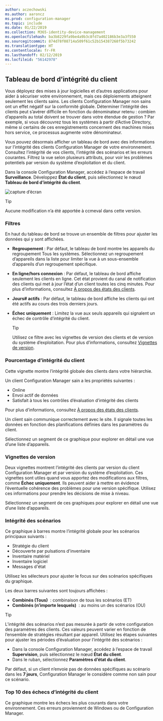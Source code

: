 ```yaml
---
author: aczechowski
ms.author: aaroncz
ms.prod: configuration-manager
ms.topic: include
ms.date: 01/22/2019
ms.collection: M365-identity-device-management
ms.openlocfilehash: ba3b8229fa9be4a9b3c8fd7a402186b3e3a3f550
ms.sourcegitcommit: 874d78f08714a509f61c52b154387268f5b73242
ms.translationtype: HT
ms.contentlocale: fr-FR
ms.lasthandoff: 02/12/2019
ms.locfileid: "56142978"
---
```

## <a name="bkmk_health"></a> Tableau de bord d’intégrité du client
<!--3599209-->

Vous déployez des mises à jour logicielles et d’autres applications pour aider à sécuriser votre environnement, mais ces déploiements atteignent seulement les clients sains. Les clients Configuration Manager non sains ont un effet négatif sur la conformité globale. Déterminer l’intégrité des clients peut s’avérer difficile en fonction du dénominateur retenu : combien d’appareils au total doivent se trouver dans votre étendue de gestion ? Par exemple, si vous découvrez tous les systèmes à partir d’Active Directory, même si certains de ces enregistrements concernent des machines mises hors service, ce processus augmente votre dénominateur. 

Vous pouvez désormais afficher un tableau de bord avec des informations sur l’intégrité des clients Configuration Manager de votre environnement. Consultez l’intégrité de vos clients, l’intégrité des scénarios et les erreurs courantes. Filtrez la vue selon plusieurs attributs, pour voir les problèmes potentiels par version du système d’exploitation et du client. 

Dans la console Configuration Manager, accédez à l’espace de travail **Surveillance**. Développez **État du client**, puis sélectionnez le nœud **Tableau de bord d’intégrité du client**. 

![capture d’écran](../../media/3599209-client-health-dashboard.png)

> [!Tip]  
> Aucune modification n’a été apportée à ccmeval dans cette version.  


### <a name="filters"></a>Filtres

En haut du tableau de bord se trouve un ensemble de filtres pour ajuster les données qui y sont affichées.

- **Regroupement** : Par défaut, le tableau de bord montre les appareils du regroupement Tous les systèmes. Sélectionnez un regroupement d’appareils dans la liste pour limiter la vue à un sous-ensemble d’appareils d’un regroupement spécifique.  

- **En ligne/hors connexion** : Par défaut, le tableau de bord affiche seulement les clients en ligne. Cet état provient du canal de notification des clients qui met à jour l’état d’un client toutes les cinq minutes. Pour plus d’informations, consultez [À propos des états des clients](/sccm/core/clients/manage/monitor-clients#bkmk_about).  

- **Jours\# actifs** : Par défaut, le tableau de bord affiche les clients qui ont été actifs au cours des trois derniers jours.  

- **Échec uniquement** : Limitez la vue aux seuls appareils qui signalent un échec de contrôle d’intégrité du client.  

    > [!Tip]  
    > Utilisez ce filtre avec les vignettes de version des clients et de version du système d’exploitation. Pour plus d’informations, consultez [Vignettes de version](#version-tiles). 


### <a name="client-health-percentage"></a>Pourcentage d’intégrité du client

Cette vignette montre l’intégrité globale des clients dans votre hiérarchie. 

Un client Configuration Manager sain a les propriétés suivantes : 
- Online  
- Envoi actif de données  
- Satisfait à tous les contrôles d’évaluation d’intégrité des clients  

Pour plus d’informations, consultez [À propos des états des clients](/sccm/core/clients/manage/monitor-clients#bkmk_about).

Un client sain communique correctement avec le site. Il signale toutes les données en fonction des planifications définies dans les paramètres du client.

Sélectionnez un segment de ce graphique pour explorer en détail une vue d’une liste d’appareils.


### <a name="version-tiles"></a>Vignettes de version

Deux vignettes montrent l’intégrité des clients par version du client Configuration Manager et par version du système d’exploitation. Ces vignettes sont utiles quand vous apportez des modifications aux filtres, comme **Échec uniquement**. Ils peuvent aider à mettre en évidence l’éventuelle cohérence des problèmes pour une version spécifique. Utilisez ces informations pour prendre les décisions de mise à niveau. 

Sélectionnez un segment de ces graphiques pour explorer en détail une vue d’une liste d’appareils.


### <a name="scenario-health"></a>Intégrité des scénarios

Ce graphique à barres montre l’intégrité globale pour les scénarios principaux suivants : 
- Stratégie du client
- Découverte par pulsations d'inventaire
- Inventaire matériel
- Inventaire logiciel
- Messages d'état

Utilisez les sélecteurs pour ajuster le focus sur des scénarios spécifiques du graphique. 

Les deux barres suivantes sont toujours affichées :

- **Combinés (Tous)**  : combinaison de tous les scénarios (ET)  
- **Combinés (n’importe lesquels)**  : au moins un des scénarios (OU)

> [!Tip]  
> L’intégrité des scénarios n’est pas mesurée à partir de votre configuration des paramètres des clients. Ces valeurs peuvent varier en fonction de l’ensemble de stratégies résultant par appareil. Utilisez les étapes suivantes pour ajuster les périodes d’évaluation pour l’intégrité des scénarios :
> - Dans la console Configuration Manager, accédez à l’espace de travail **Supervision**, puis sélectionnez le nœud **État du client**.  
> - Dans le ruban, sélectionnez **Paramètres d’état du client**.  
> 
> Par défaut, si un client n’envoie pas de données spécifiques au scénario dans les **7 jours**, Configuration Manager le considère comme non sain pour ce scénario.


### <a name="top-10-client-health-failures"></a>Top 10 des échecs d’intégrité du client

Ce graphique montre les échecs les plus courants dans votre environnement. Ces erreurs proviennent de Windows ou de Configuration Manager. 

<!-- The following list includes some of the more common failures overall:

#### Failure 1 title
Failure 1 description

Solution for failure 1 -->
